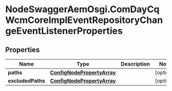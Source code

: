 # NodeSwaggerAemOsgi.ComDayCqWcmCoreImplEventRepositoryChangeEventListenerProperties

## Properties

Name | Type | Description | Notes
------------ | ------------- | ------------- | -------------
**paths** | [**ConfigNodePropertyArray**](ConfigNodePropertyArray.md) |  | [optional] 
**excludedPaths** | [**ConfigNodePropertyArray**](ConfigNodePropertyArray.md) |  | [optional] 


